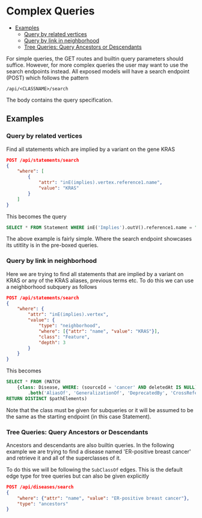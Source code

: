# Complex Queries

- [Examples](#examples)
  - [Query by related vertices](#query-by-related-vertices)
  - [Query by link in neighborhood](#query-by-link-in-neighborhood)
  - [Tree Queries: Query Ancestors or Descendants](#tree-queries-query-ancestors-or-descendants)

For simple queries, the GET routes and builtin query parameters should suffice. However, for more
complex queries the user may want to use the search endpoints instead. All exposed models will
have a search endpoint (POST) which follows the pattern

```text
/api/<CLASSNAME>/search
```

The body contains the query specification.

## Examples

### Query by related vertices

Find all statements which are implied by a variant on the gene KRAS

```json
POST /api/statements/search
{
    "where": [
        {
            "attr": "inE(implies).vertex.reference1.name",
            "value": "KRAS"
        }
    ]
}
```

This becomes the query

```SQL
SELECT * FROM Statement WHERE inE('Implies').outV().reference1.name = "KRAS"
```

The above example is fairly simple. Where the search endpoint showcases its utitlity is in the pre-boxed queries.

### Query by link in neighborhood

Here we are trying to find all statements that are implied by a variant on KRAS or any of the KRAS aliases, previous terms etc.
To do this we can use a neighborhood subquery as follows

```json
POST /api/statements/search
{
    "where": {
        "attr": "inE(implies).vertex",
        "value": {
            "type": "neighborhood",
            "where": [{"attr": "name", "value": "KRAS"}],
            "class": "Feature",
            "depth": 3
        }
    }
}
```

This becomes

```SQL
SELECT * FROM (MATCH
    {class: Disease, WHERE: (sourceId = 'cancer' AND deletedAt IS NULL)}
        .both('AliasOf', 'GeneralizationOf', 'DeprecatedBy', 'CrossReferenceOf', 'ElementOf'){WHILE: ($depth < 3)}
RETURN DISTINCT $pathElements)
```

Note that the class must be given for subqueries or it will be assumed to be the same as the starting
endpoint (in this case Statement).

### Tree Queries: Query Ancestors or Descendants

Ancestors and descendants are also builtin queries. In the following example we are trying
to find a disease named 'ER-positive breast cancer' and retrieve it and all of the superclasses of it.

To do this we will be following the `SubClassOf` edges. This is the default edge type for
tree queries but can also be given explicitly

```json
POST /api/diseases/search
{
    "where": {"attr": "name", "value": "ER-positive breast cancer"},
    "type": "ancestors"
}
```

<p style="page-break-after: always;">&nbsp;</p>
